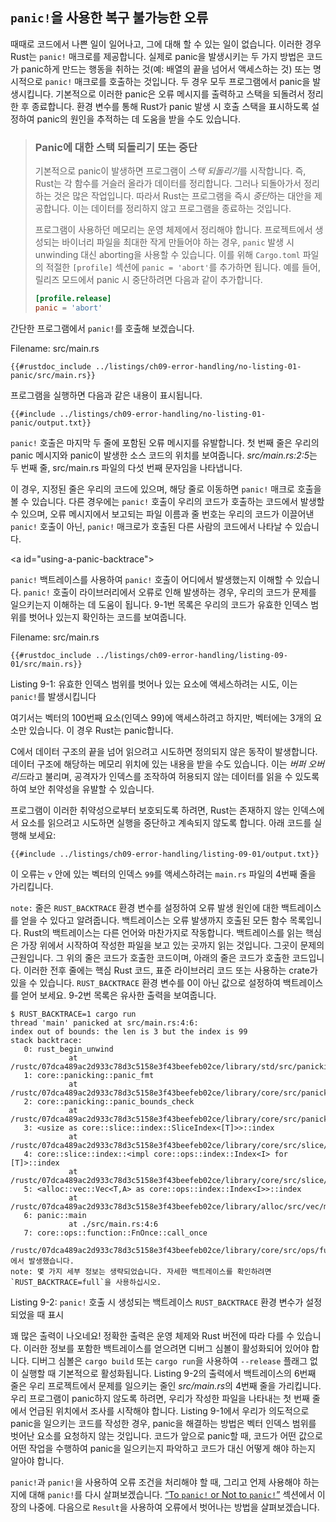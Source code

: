 ## `panic!`을 사용한 복구 불가능한 오류

때때로 코드에서 나쁜 일이 일어나고, 그에 대해 할 수 있는 일이 없습니다. 이러한 경우 Rust는 `panic!` 매크로를 제공합니다. 실제로 panic을 발생시키는 두 가지 방법은 코드가 panic하게 만드는 행동을 취하는 것(예: 배열의 끝을 넘어서 액세스하는 것) 또는 명시적으로 `panic!` 매크로를 호출하는 것입니다. 두 경우 모두 프로그램에서 panic을 발생시킵니다. 기본적으로 이러한 panic은 오류 메시지를 출력하고 스택을 되돌려서 정리한 후 종료합니다. 환경 변수를 통해 Rust가 panic 발생 시 호출 스택을 표시하도록 설정하여 panic의 원인을 추적하는 데 도움을 받을 수도 있습니다.

> ### Panic에 대한 스택 되돌리기 또는 중단
>
> 기본적으로 panic이 발생하면 프로그램이 *스택 되돌리기*를 시작합니다. 즉, Rust는 각 함수를 거슬러 올라가 데이터를 정리합니다. 그러나 되돌아가서 정리하는 것은 많은 작업입니다. 따라서 Rust는 프로그램을 즉시 *중단*하는 대안을 제공합니다. 이는 데이터를 정리하지 않고 프로그램을 종료하는 것입니다.
>
> 프로그램이 사용하던 메모리는 운영 체제에서 정리해야 합니다. 프로젝트에서 생성되는 바이너리 파일을 최대한 작게 만들어야 하는 경우, `panic` 발생 시 unwinding 대신 aborting을 사용할 수 있습니다. 이를 위해 `Cargo.toml` 파일의 적절한 `[profile]` 섹션에 `panic = 'abort'`를 추가하면 됩니다. 예를 들어, 릴리즈 모드에서 panic 시 중단하려면 다음과 같이 추가합니다.
>
> ```toml
> [profile.release]
> panic = 'abort'
> ```

간단한 프로그램에서 `panic!`를 호출해 보겠습니다.

Filename: src/main.rs

```rust,should_panic,panics
{{#rustdoc_include ../listings/ch09-error-handling/no-listing-01-panic/src/main.rs}}
```

프로그램을 실행하면 다음과 같은 내용이 표시됩니다.

```console
{{#include ../listings/ch09-error-handling/no-listing-01-panic/output.txt}}
```

`panic!` 호출은 마지막 두 줄에 포함된 오류 메시지를 유발합니다. 첫 번째 줄은 우리의 panic 메시지와 panic이 발생한 소스 코드의 위치를 보여줍니다. *src/main.rs:2:5*는 두 번째 줄, src/main.rs 파일의 다섯 번째 문자임을 나타냅니다.

이 경우, 지정된 줄은 우리의 코드에 있으며, 해당 줄로 이동하면 `panic!` 매크로 호출을 볼 수 있습니다. 다른 경우에는 `panic!` 호출이 우리의 코드가 호출하는 코드에서 발생할 수 있으며, 오류 메시지에서 보고되는 파일 이름과 줄 번호는 우리의 코드가 이끌어낸 `panic!` 호출이 아닌, `panic!` 매크로가 호출된 다른 사람의 코드에서 나타날 수 있습니다.

<!-- Old heading. Do not remove or links may break. -->
<a id=\"using-a-panic-backtrace\"></a>

`panic!` 백트레이스를 사용하여 `panic!` 호출이 어디에서 발생했는지 이해할 수 있습니다. `panic!` 호출이 라이브러리에서 오류로 인해 발생하는 경우, 우리의 코드가 문제를 일으키는지 이해하는 데 도움이 됩니다. 9-1번 목록은 우리의 코드가 유효한 인덱스 범위를 벗어나 있는지 확인하는 코드를 보여줍니다.

Filename: src/main.rs

```rust,should_panic,panics
{{#rustdoc_include ../listings/ch09-error-handling/listing-09-01/src/main.rs}}
```

Listing 9-1: 유효한 인덱스 범위를 벗어나 있는 요소에 액세스하려는 시도, 이는 `panic!`를 발생시킵니다

여기서는 벡터의 100번째 요소(인덱스 99)에 액세스하려고 하지만, 벡터에는 3개의 요소만 있습니다. 이 경우 Rust는 panic합니다.

C에서 데이터 구조의 끝을 넘어 읽으려고 시도하면 정의되지 않은
동작이 발생합니다. 데이터 구조에 해당하는 메모리 위치에 있는 내용을
받을 수도 있습니다. 이는 *버퍼 오버리드*라고 불리며, 공격자가 인덱스를
조작하여 허용되지 않는 데이터를 읽을 수 있도록 하여 보안 취약성을
유발할 수 있습니다.

프로그램이 이러한 취약성으로부터 보호되도록 하려면, Rust는 존재하지
않는 인덱스에서 요소를 읽으려고 시도하면 실행을 중단하고 계속되지
않도록 합니다. 아래 코드를 실행해 보세요:

```console
{{#include ../listings/ch09-error-handling/listing-09-01/output.txt}}
```

이 오류는 `v` 안에 있는 벡터의 인덱스 `99`를 액세스하려는 `main.rs` 파일의
4번째 줄을 가리킵니다.

`note:` 줄은 `RUST_BACKTRACE` 환경 변수를 설정하여 오류 발생 원인에 대한
백트레이스를 얻을 수 있다고 알려줍니다. 백트레이스는 오류 발생까지
호출된 모든 함수 목록입니다. Rust의 백트레이스는 다른 언어와 마찬가지로
작동합니다. 백트레이스를 읽는 핵심은 가장 위에서 시작하여 작성한 파일을
보고 있는 곳까지 읽는 것입니다. 그곳이 문제의 근원입니다. 그 위의 줄은
코드가 호출한 코드이며, 아래의 줄은 코드가 호출한 코드입니다. 이러한
전후 줄에는 핵심 Rust 코드, 표준 라이브러리 코드 또는 사용하는 crate가
있을 수 있습니다. `RUST_BACKTRACE` 환경 변수를 0이 아닌 값으로 설정하여
백트레이스를 얻어 보세요. 9-2번 목록은 유사한 출력을 보여줍니다.

<!-- manual-regeneration
cd listings/ch09-error-handling/listing-09-01
RUST_BACKTRACE=1 cargo run
copy the backtrace output below
check the backtrace number mentioned in the text below the listing
-->

```console
$ RUST_BACKTRACE=1 cargo run
thread 'main' panicked at src/main.rs:4:6:
index out of bounds: the len is 3 but the index is 99
stack backtrace:
   0: rust_begin_unwind
             at /rustc/07dca489ac2d933c78d3c5158e3f43beefeb02ce/library/std/src/panicking.rs:645:5
   1: core::panicking::panic_fmt
             at /rustc/07dca489ac2d933c78d3c5158e3f43beefeb02ce/library/core/src/panicking.rs:72:14
   2: core::panicking::panic_bounds_check
             at /rustc/07dca489ac2d933c78d3c5158e3f43beefeb02ce/library/core/src/panicking.rs:208:5
   3: <usize as core::slice::index::SliceIndex<[T]>>::index
             at /rustc/07dca489ac2d933c78d3c5158e3f43beefeb02ce/library/core/src/slice/index.rs:255:10
   4: core::slice::index::<impl core::ops::index::Index<I> for [T]>::index
             at /rustc/07dca489ac2d933c78d3c5158e3f43beefeb02ce/library/core/src/slice/index.rs:18:9
   5: <alloc::vec::Vec<T,A> as core::ops::index::Index<I>>::index
             at /rustc/07dca489ac2d933c78d3c5158e3f43beefeb02ce/library/alloc/src/vec/mod.rs:2770:9
   6: panic::main
             at ./src/main.rs:4:6
   7: core::ops::function::FnOnce::call_once
             /rustc/07dca489ac2d933c78d3c5158e3f43beefeb02ce/library/core/src/ops/function.rs:250:5에서 발생했습니다.
note: 몇 가지 세부 정보는 생략되었습니다. 자세한 백트레이스를 확인하려면 `RUST_BACKTRACE=full`을 사용하십시오.
```

Listing 9-2: `panic!` 호출 시 생성되는 백트레이스
`RUST_BACKTRACE` 환경 변수가 설정되었을 때 표시

꽤 많은 출력이 나오네요! 정확한 출력은 운영 체제와 Rust 버전에 따라 다를 수 있습니다. 이러한 정보를 포함한 백트레이스를 얻으려면 디버그 심볼이 활성화되어 있어야 합니다. 디버그 심볼은 `cargo build` 또는 `cargo run`을 사용하여 `--release` 플래그 없이 실행할 때 기본적으로 활성화됩니다. Listing 9-2의 출력에서 백트레이스의 6번째 줄은 우리 프로젝트에서 문제를 일으키는 줄인 *src/main.rs*의 4번째 줄을 가리킵니다. 우리 프로그램이 panic하지 않도록 하려면, 우리가 작성한 파일을 나타내는 첫 번째 줄에서 언급된 위치에서 조사를 시작해야 합니다. Listing 9-1에서 우리가 의도적으로 panic을 일으키는 코드를 작성한 경우, panic을 해결하는 방법은 벡터 인덱스 범위를 벗어난 요소를 요청하지 않는 것입니다. 코드가 앞으로 panic할 때, 코드가 어떤 값으로 어떤 작업을 수행하여 panic을 일으키는지 파악하고 코드가 대신 어떻게 해야 하는지 알아야 합니다.

`panic!`과 `panic!`을 사용하여 오류 조건을 처리해야 할 때, 그리고 언제 사용해야 하는지에 대해 `panic!`를 다시 살펴보겠습니다. [“To `panic!` or Not to
`panic!`”][to-panic-or-not-to-panic]<!-- ignore --> 섹션에서 이 장의 나중에.
다음으로 `Result`을 사용하여 오류에서 벗어나는 방법을 살펴보겠습니다.

[to-panic-or-not-to-panic]:
ch09-03-to-panic-or-not-to-panic.html#to-panic-or-not-to-panic
